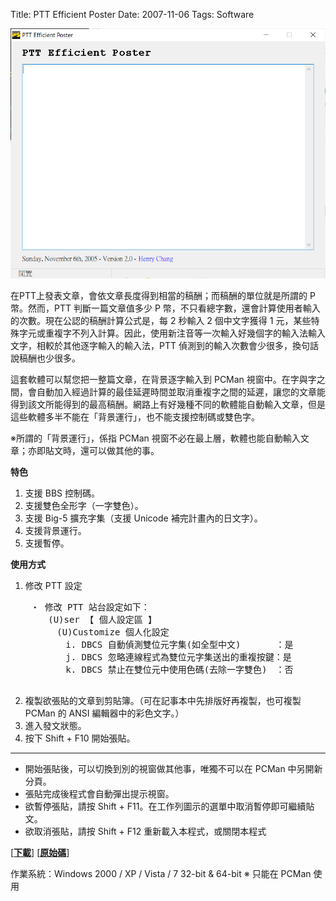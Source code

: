 Title: PTT Efficient Poster
Date: 2007-11-06
Tags: Software


![screenshot](https://raw.githubusercontent.com/changyuheng/ptt-efficient-poster/master/screenshot.png)


在PTT上發表文章，會依文章長度得到相當的稿酬；而稿酬的單位就是所謂的 P 幣。然而，PTT 判斷一篇文章值多少 P 幣，不只看總字數，還會計算使用者輸入的次數。現在公認的稿酬計算公式是，每 2 秒輸入 2 個中文字獲得 1 元，某些特殊字元或重複字不列入計算。因此，使用新注音等一次輸入好幾個字的輸入法輸入文字，相較於其他逐字輸入的輸入法，PTT 偵測到的輸入次數會少很多，換句話說稿酬也少很多。

這套軟體可以幫您把一整篇文章，在背景逐字輸入到 PCMan 視窗中。在字與字之間，會自動加入經過計算的最佳延遲時間並取消重複字之間的延遲，讓您的文章能得到該文所能得到的最高稿酬。網路上有好幾種不同的軟體能自動輸入文章，但是這些軟體多半不能在「背景運行」，也不能支援控制碼或雙色字。

※所謂的「背景運行」，係指 PCMan 視窗不必在最上層，軟體也能自動輸入文章；亦即貼文時，還可以做其他的事。


**特色**

1. 支援 BBS 控制碼。
2. 支援雙色全形字（一字雙色）。
3. 支援 Big-5 擴充字集（支援 Unicode 補完計畫內的日文字）。
4. 支援背景運行。
5. 支援暫停。


**使用方式**

1. 修改 PTT 設定
    <pre>
    ‧ 修改 PTT 站台設定如下：
    　　(U)ser 【 個人設定區 】
    　　　(U)Customize 個人化設定
    　　　　i. DBCS 自動偵測雙位元字集(如全型中文)　　　　：是
    　　　　j. DBCS 忽略連線程式為雙位元字集送出的重複按鍵：是
    　　　　k. DBCS 禁止在雙位元中使用色碼(去除一字雙色)　：否
    </pre>
2. 複製欲張貼的文章到剪貼簿。（可在記事本中先排版好再複製，也可複製 PCMan 的 ANSI 編輯器中的彩色文字。）
3. 進入發文狀態。
4. 按下 Shift + F10 開始張貼。

* * *

* 開始張貼後，可以切換到別的視窗做其他事，唯獨不可以在 PCMan 中另開新分頁。
* 張貼完成後程式會自動彈出提示視窗。
* 欲暫停張貼，請按 Shift + F11。在工作列圖示的選單中取消暫停即可繼續貼文。
* 欲取消張貼，請按 Shift + F12 重新載入本程式，或關閉本程式


[**[下載](https://raw.githubusercontent.com/changyuheng/ptt-efficient-poster/master/PTTEfficientPoster.exe)**]
[**[原始碼](https://github.com/changyuheng/ptt-efficient-poster)**]

作業系統：Windows 2000 / XP / Vista / 7 32-bit & 64-bit
※ 只能在 PCMan 使用
